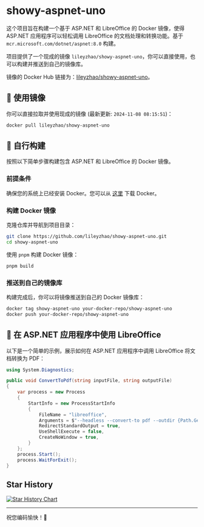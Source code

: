 # showy-aspnet-uno

这个项目旨在构建一个基于 ASP.NET 和 LibreOffice 的 Docker 镜像，使得 ASP.NET 应用程序可以轻松调用 LibreOffice 的文档处理和转换功能。基于 `mcr.microsoft.com/dotnet/aspnet:8.0` 构建。

项目提供了一个现成的镜像 `lileyzhao/showy-aspnet-uno`，你可以直接使用，也可以构建并推送到自己的镜像库。

镜像的 Docker Hub 链接为：[lileyzhao/showy-aspnet-uno](https://hub.docker.com/r/lileyzhao/showy-aspnet-uno)。

## 🚀 使用镜像

你可以直接拉取并使用现成的镜像 (最新更新: `2024-11-08 08:15:51`)：

```sh
docker pull lileyzhao/showy-aspnet-uno
```

## 🔨 自行构建

按照以下简单步骤构建包含 ASP.NET 和 LibreOffice 的 Docker 镜像。

### 前提条件

确保您的系统上已经安装 Docker。您可以从 [这里](https://www.docker.com/products/docker-desktop) 下载 Docker。

### 构建 Docker 镜像

克隆仓库并导航到项目目录：

```sh
git clone https://github.com/lileyzhao/showy-aspnet-uno.git
cd showy-aspnet-uno
```

使用 `pnpm` 构建 Docker 镜像：

```sh
pnpm build
```

### 推送到自己的镜像库

构建完成后，你可以将镜像推送到自己的 Docker 镜像库：

```sh
docker tag showy-aspnet-uno your-docker-repo/showy-aspnet-uno
docker push your-docker-repo/showy-aspnet-uno
```

## 📄 在 ASP.NET 应用程序中使用 LibreOffice

以下是一个简单的示例，展示如何在 ASP.NET 应用程序中调用 LibreOffice 将文档转换为 PDF：

```csharp
using System.Diagnostics;

public void ConvertToPdf(string inputFile, string outputFile)
{
    var process = new Process
    {
        StartInfo = new ProcessStartInfo
        {
            FileName = "libreoffice",
            Arguments = $"--headless --convert-to pdf --outdir {Path.GetDirectoryName(outputFile)} {inputFile}",
            RedirectStandardOutput = true,
            UseShellExecute = false,
            CreateNoWindow = true,
        }
    };
    process.Start();
    process.WaitForExit();
}
```

## Star History

[![Star History Chart](https://api.star-history.com/svg?repos=lileyzhao/showy-aspnet-uno&type=Date)](https://star-history.com/#lileyzhao/showy-aspnet-uno&Date)

---

祝您编码愉快！🚀
